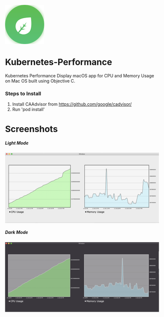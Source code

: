 ![](/screenshots/app_logo.png)
# Kubernetes-Performance
Kubernetes Performance Display macOS app for CPU and Memory Usage on Mac OS built using Objective C.

### Steps to Install
1. Install CAAdvisor from https://github.com/google/cadvisor/
2. Run 'pod install'


# Screenshots 
##### Light Mode
![](/screenshots/light_mode_screenshot.png)

##### Dark Mode
![](/screenshots/dark_mode_screenshot.png)



